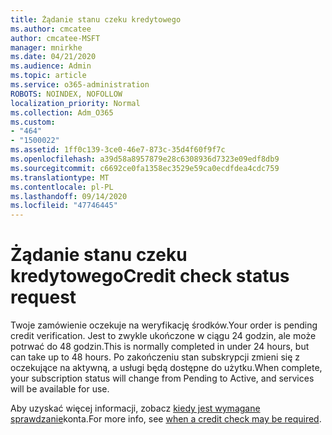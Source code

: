 ```yaml
---
title: Żądanie stanu czeku kredytowego
ms.author: cmcatee
author: cmcatee-MSFT
manager: mnirkhe
ms.date: 04/21/2020
ms.audience: Admin
ms.topic: article
ms.service: o365-administration
ROBOTS: NOINDEX, NOFOLLOW
localization_priority: Normal
ms.collection: Adm_O365
ms.custom:
- "464"
- "1500022"
ms.assetid: 1ff0c139-3ce0-46e7-873c-35d4f60f9f7c
ms.openlocfilehash: a39d58a8957879e28c6308936d7323e09edf8db9
ms.sourcegitcommit: c6692ce0fa1358ec3529e59ca0ecdfdea4cdc759
ms.translationtype: MT
ms.contentlocale: pl-PL
ms.lasthandoff: 09/14/2020
ms.locfileid: "47746445"
---
```

# <a name="credit-check-status-request"></a><span data-ttu-id="12179-102">Żądanie stanu czeku kredytowego</span><span class="sxs-lookup"><span data-stu-id="12179-102">Credit check status request</span></span>

<span data-ttu-id="12179-103">Twoje zamówienie oczekuje na weryfikację środków.</span><span class="sxs-lookup"><span data-stu-id="12179-103">Your order is pending credit verification.</span></span> <span data-ttu-id="12179-104">Jest to zwykle ukończone w ciągu 24 godzin, ale może potrwać do 48 godzin.</span><span class="sxs-lookup"><span data-stu-id="12179-104">This is normally completed in under 24 hours, but can take up to 48 hours.</span></span> <span data-ttu-id="12179-105">Po zakończeniu stan subskrypcji zmieni się z oczekujące na aktywną, a usługi będą dostępne do użytku.</span><span class="sxs-lookup"><span data-stu-id="12179-105">When complete, your subscription status will change from Pending to Active, and services will be available for use.</span></span>

<span data-ttu-id="12179-106">Aby uzyskać więcej informacji, zobacz [kiedy jest wymagane sprawdzanie](https://docs.microsoft.com/microsoft-365/commerce/billing-and-payments/pay-for-your-subscription?view=o365-worldwide#pay-by-invoice-check-or-eft)konta.</span><span class="sxs-lookup"><span data-stu-id="12179-106">For more info, see [when a credit check may be required](https://docs.microsoft.com/microsoft-365/commerce/billing-and-payments/pay-for-your-subscription?view=o365-worldwide#pay-by-invoice-check-or-eft).</span></span>
